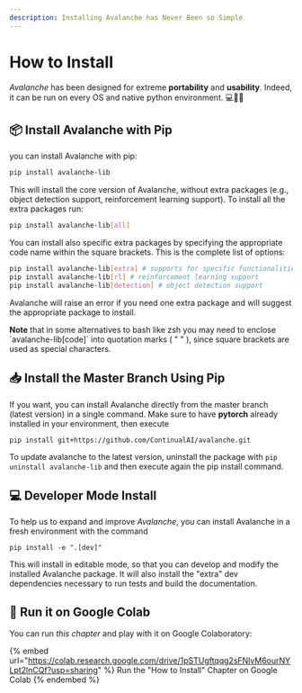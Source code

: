 ```yaml
---
description: Installing Avalanche has Never Been so Simple
---
```


# How to Install

_Avalanche_ has been designed for extreme **portability** and **usability**. Indeed, it can be run on every OS and native python environment. 💻🍎🐧

## 📦 Install Avalanche with Pip

you can install Avalanche with pip:

```bash
pip install avalanche-lib
```

This will install the core version of Avalanche, without extra packages (e.g., object detection support, reinforcement learning support). To install all the extra packages run:

```bash
pip install avalanche-lib[all]
```

You can install also specific extra packages by specifying the appropriate code name within the square brackets. This is the complete list of options:

```bash
pip install avalanche-lib[extra] # supports for specific functionalities (e.g. specific strategies)
pip install avalanche-lib[rl] # reinforcement learning support
pip install avalanche-lib[detection] # object detection support
```

Avalanche will raise an error if you need one extra package and will suggest the appropriate package to install.

**Note** that in some alternatives to bash like zsh you may need to enclose \`avalanche-lib\[code]\` into quotation marks ( " " ), since square brackets are used as special characters.

## 📥 Install the Master Branch Using Pip

If you want, you can install Avalanche directly from the master branch (latest version) in a single command. Make sure to have **pytorch** already installed in your environment, then execute

```shell
pip install git+https://github.com/ContinualAI/avalanche.git
```

To update avalanche to the latest version, uninstall the package with `pip uninstall avalanche-lib` and then execute again the pip install command.

## 💻 Developer Mode Install

To help us to expand and improve _Avalanche_, you can install Avalanche in a fresh environment with the command

```pip install -e ".[dev]"```

This will install in editable mode, so that you can develop and modify the installed Avalanche package. It will also install the "extra" dev dependencies necessary to run tests and build the documentation.

## 🤝 Run it on Google Colab

You can run _this chapter_ and play with it on Google Colaboratory:

{% embed url="https://colab.research.google.com/drive/1pSTUgftqqg2sFNlvM6ourNYLpt2lnCQf?usp=sharing" %}
Run the "How to Install" Chapter on Google Colab
{% endembed %}
